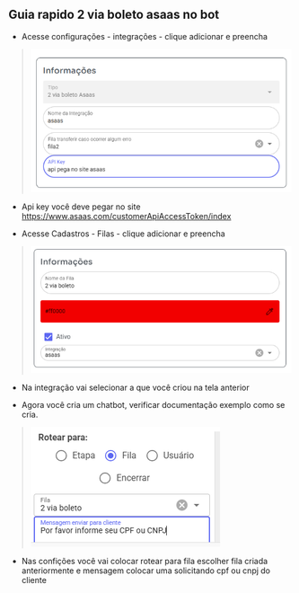 ## Guia rapido 2 via boleto asaas no bot

- Acesse configurações - integrações - clique adicionar e preencha

>![print](tela1.png)

- Api key você deve pegar no site https://www.asaas.com/customerApiAccessToken/index

- Acesse Cadastros - Filas - clique adicionar e preencha

>![print](tela2.png)

- Na integração vai selecionar a que você criou na tela anterior

- Agora você cria um chatbot, verificar documentação exemplo como se cria.

>![print](tela3.png)

- Nas confições você vai colocar rotear para fila escolher fila criada anteriormente e mensagem colocar uma solicitando cpf ou cnpj do cliente
